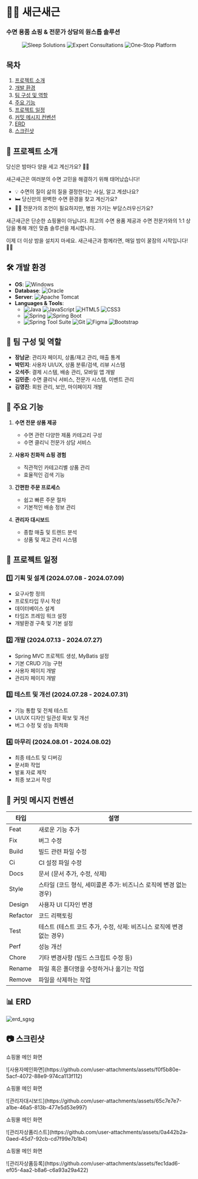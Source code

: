 # 🌙✨ 새근새근

### 수면 용품 쇼핑 & 전문가 상담의 원스톱 솔루션

<p align="center">
  <img src="https://img.shields.io/badge/Sleep-Solutions-blueviolet?style=for-the-badge" alt="Sleep Solutions">
  <img src="https://img.shields.io/badge/Expert-Consultations-orange?style=for-the-badge" alt="Expert Consultations">
  <img src="https://img.shields.io/badge/One--Stop-Platform-blue?style=for-the-badge" alt="One-Stop Platform">
</p>

## 목차
1. [프로젝트 소개](#-프로젝트-소개)
2. [개발 환경](#-개발-환경)
3. [팀 구성 및 역할](#-팀-구성-및-역할)
4. [주요 기능](#-주요-기능)
5. [프로젝트 일정](#-프로젝트-일정)
6. [커밋 메시지 컨벤션](#-커밋-메시지-컨벤션)
7. [ERD](#-erd)
8. [스크린샷](#-스크린샷)

## 📌 프로젝트 소개

당신은 밤마다 양을 세고 계신가요? 🐑💤

새근새근은 여러분의 수면 고민을 해결하기 위해 태어났습니다!

- 💡 수면의 질이 삶의 질을 결정한다는 사실, 알고 계셨나요?
- 🛏️ 당신만의 완벽한 수면 환경을 찾고 계신가요?
- 👩‍⚕️ 전문가의 조언이 필요하지만, 병원 가기는 부담스러우신가요?

새근새근은 단순한 쇼핑몰이 아닙니다. 최고의 수면 용품 제공과 수면 전문가와의 1:1 상담을 통해 개인 맞춤 솔루션을 제시합니다.

이제 더 이상 밤을 설치지 마세요. 새근새근과 함께라면, 매일 밤이 꿀잠의 시작입니다! 🌙✨


## 🛠 개발 환경

- **OS**: ![Windows](https://img.shields.io/badge/Windows%2011-0078D6?style=for-the-badge&logo=windows&logoColor=white)
- **Database**: ![Oracle](https://img.shields.io/badge/Oracle-F80000?style=for-the-badge&logo=oracle&logoColor=white)
- **Server**: ![Apache Tomcat](https://img.shields.io/badge/Apache%20Tomcat-F8DC75?style=for-the-badge&logo=apache-tomcat&logoColor=black)
- **Languages & Tools**:
  - ![Java](https://img.shields.io/badge/Java-ED8B00?style=for-the-badge&logo=openjdk&logoColor=white)
  ![JavaScript](https://img.shields.io/badge/JavaScript-F7DF1E?style=for-the-badge&logo=javascript&logoColor=black)
  ![HTML5](https://img.shields.io/badge/HTML5-E34F26?style=for-the-badge&logo=html5&logoColor=white)
  ![CSS3](https://img.shields.io/badge/CSS3-1572B6?style=for-the-badge&logo=css3&logoColor=white)
  - ![Spring](https://img.shields.io/badge/Spring-6DB33F?style=for-the-badge&logo=spring&logoColor=white)
  ![Spring Boot](https://img.shields.io/badge/Spring%20Boot-6DB33F?style=for-the-badge&logo=spring-boot&logoColor=white)
  - ![Spring Tool Suite](https://img.shields.io/badge/Spring%20Tool%20Suite-6DB33F?style=for-the-badge&logo=spring&logoColor=white)
  ![Git](https://img.shields.io/badge/Git-F05032?style=for-the-badge&logo=git&logoColor=white)
  ![Figma](https://img.shields.io/badge/Figma-F24E1E?style=for-the-badge&logo=figma&logoColor=white)
  ![Bootstrap](https://img.shields.io/badge/Bootstrap-563D7C?style=for-the-badge&logo=bootstrap&logoColor=white)

## 👥 팀 구성 및 역할

- **장남균**: 관리자 페이지, 상품/재고 관리, 매출 통계
- **박민지**: 사용자 UI/UX, 상품 분류/검색, 리뷰 시스템
- **오석주**: 결제 시스템, 배송 관리, 모바일 앱 개발
- **김민준**: 수면 클리닉 서비스, 전문가 시스템, 이벤트 관리
- **김영진**: 회원 관리, 보안, 마이페이지 개발

## 🚀 주요 기능

1. **수면 전문 상품 제공**
   - 수면 관련 다양한 제품 카테고리 구성
   - 수면 클리닉 전문가 상담 서비스

2. **사용자 친화적 쇼핑 경험**
   - 직관적인 카테고리별 상품 관리
   - 효율적인 검색 기능

3. **간편한 주문 프로세스**
   - 쉽고 빠른 주문 절차
   - 기본적인 배송 정보 관리

4. **관리자 대시보드**
   - 종합 매출 및 트렌드 분석
   - 상품 및 재고 관리 시스템

## 📅 프로젝트 일정

### 1️⃣ 기획 및 설계 (2024.07.08 - 2024.07.09)
- 요구사항 정의
- 프로토타입 무시 작성
- 데이터베이스 설계
- 타임즈 프레임 워크 설정
- 개발환경 구축 및 기본 설정

### 2️⃣ 개발 (2024.07.13 - 2024.07.27)
- Spring MVC 프로젝트 생성, MyBatis 설정
- 기본 CRUD 기능 구현
- 사용자 페이지 개발
- 관리자 페이지 개발

### 3️⃣ 테스트 및 개선 (2024.07.28 - 2024.07.31)
- 기능 통합 및 전체 테스트
- UI/UX 디자인 일관성 확보 및 개선
- 버그 수정 및 성능 최적화

### 4️⃣ 마무리 (2024.08.01 - 2024.08.02)
- 최종 테스트 및 디버깅
- 문서화 작업
- 발표 자료 제작
- 최종 보고서 작성

## 📝 커밋 메시지 컨벤션

| 타입 | 설명 |
|------|------|
| Feat | 새로운 기능 추가 |
| Fix | 버그 수정 |
| Build | 빌드 관련 파일 수정 |
| Ci | CI 설정 파일 수정 |
| Docs | 문서 (문서 추가, 수정, 삭제) |
| Style | 스타일 (코드 형식, 세미콜론 추가: 비즈니스 로직에 변경 없는 경우) |
| Design | 사용자 UI 디자인 변경 |
| Refactor | 코드 리팩토링 |
| Test | 테스트 (테스트 코드 추가, 수정, 삭제: 비즈니스 로직에 변경 없는 경우) |
| Perf | 성능 개선 |
| Chore | 기타 변경사항 (빌드 스크립트 수정 등) |
| Rename | 파일 혹은 폴더명을 수정하거나 옮기는 작업 |
| Remove | 파일을 삭제하는 작업 |

## 📊 ERD

![erd_sgsg](https://github.com/user-attachments/assets/8e671e1f-eedc-46df-851b-de1cd66a5936)

## 📷 스크린샷

<p>쇼핑몰 메인 화면</p>
![사용자메인화면](https://github.com/user-attachments/assets/f0f5b80e-5acf-4072-88e9-974ca113f112)
<p>쇼핑몰 메인 화면</p>
![관리자대시보드](https://github.com/user-attachments/assets/65c7e7e7-a1be-46a5-813b-477e5d53e997)
<p>쇼핑몰 메인 화면</p>
![관리자상품리스트](https://github.com/user-attachments/assets/0a442b2a-0aed-45d7-92cb-cd7f99e7b1b4)
<p>쇼핑몰 메인 화면</p>
![관리자상품등록](https://github.com/user-attachments/assets/fec1dad6-ef05-4aa2-b8a6-c6a93a29a422)
